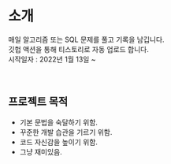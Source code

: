 # 소개
매일 알고리즘 또는 SQL 문제를 풀고 기록을 남깁니다. <br>
깃헙 액션을 통해 티스토리로 자동 업로드 합니다. <br>
시작일자 : 2022년 1월 13일 ~ <br>

<br>

## 프로젝트 목적
- 기본 문법을 숙달하기 위함.
- 꾸준한 개발 습관을 기르기 위함.
- 코드 자신감을 높이기 위함.
- 그냥 재미있음.